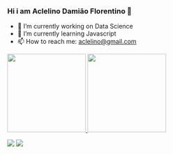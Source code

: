 ### Hi i am Aclelino Damião Florentino 👋

- 🔭 I’m currently working on Data Science 
- 🌱 I’m currently learning Javascript
- 📫 How to reach me: aclelino@gmail.com 


<div>
  <a href="https://github.com/aclelino">
  <img height="180em" src="https://github-readme-stats.vercel.app/api?username=aclelino&show_icons=true&theme=dark&include_all_commits=true&count+private=true"/>
  <img height="180em" src="https://github-readme-stats.vercel.app/api/top-langs/?username=aclelino&layout=compact&langs-count-16&theme=dark"/>
</div>

<div>
  
  <a href="https://www.linkedin.com/in/aclelino/"><img src="https://img.shields.io/badge/LinkedIn-0077B5?style=for-the-badge&logo=linkedin&logoColor=white"></a>
  <a href="https://www.instagram.com/acle.damiao/"><img src="https://img.shields.io/badge/Instagram-E4405F?style=for-the-badge&logo=instagram&logoColor=white"></a>

  
</div>


<div>
